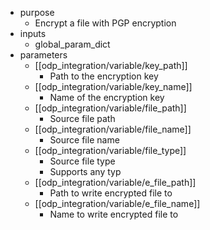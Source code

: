 - purpose
	- Encrypt a file with PGP encryption
- inputs
	- global_param_dict
- parameters
	- [[odp_integration/variable/key_path]]
		- Path to the encryption key
	- [[odp_integration/variable/key_name]]
		- Name of the encryption key
	- [[odp_integration/variable/file_path]]
		- Source file path
	- [[odp_integration/variable/file_name]]
		- Source file name
	- [[odp_integration/variable/file_type]]
		- Source file type
		- Supports any typ
	- [[odp_integration/variable/e_file_path]]
		- Path to write encrypted file to
	- [[odp_integration/variable/e_file_name]]
		- Name to write encrypted file to